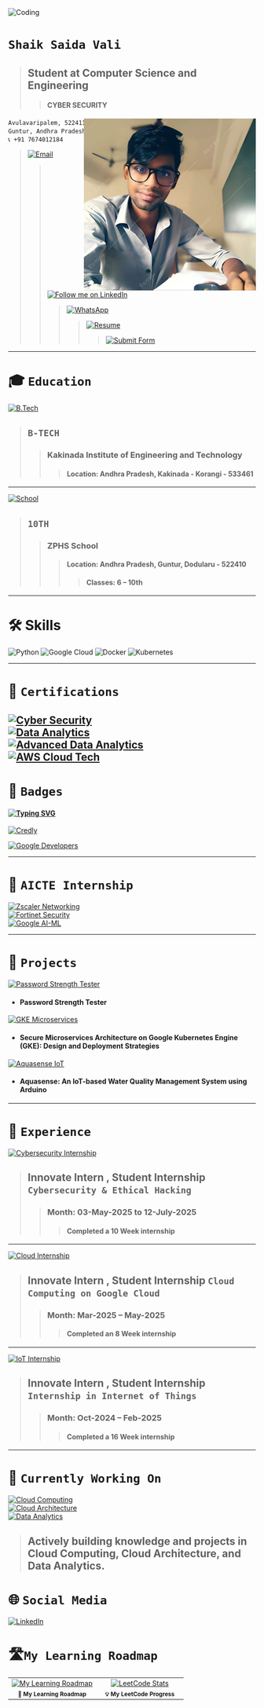 <!-- ![Master-Header]() --><img  alt="Coding" width="100%" height="350px" margin-left="15%" src="https://www.lambdatest.com/resources/images/news24.gif">
# `Shaik Saida Vali`  
>## Student at Computer Science and Engineering
>>#### CYBER SECURITY 
<img src="https://github.com/urstrulysaida/urstrulysaida/blob/main/Github%20Profile.jpeg" align="right" width="350" />

```sh
Avulavaripalem, 522411  
Guntur, Andhra Pradesh  
📞 +91 7674012184
```
>[![Email](https://img.shields.io/badge/Email-D14836?style=for-the-badge&logo=gmail&logoColor=white)](mailto:shaiksaidavali.in@gmail.com)  
>>[![Follow me on LinkedIn](https://img.shields.io/badge/LinkedIn-Follow-blue?style=for-the-badge&logo=linkedin)](https://www.linkedin.com/comm/mynetwork/discovery-see-all?usecase=PEOPLE_FOLLOWS&followMember=shaiksaidavali)
>>>[![WhatsApp](https://img.shields.io/badge/WhatsApp-%2B91%207674012184-25D366?style=for-the-badge&logo=whatsapp&logoColor=white)](https://wa.me/917674012184)
>>>>[![Resume](https://img.shields.io/badge/Resume-View%20Here-blue?style=for-the-badge&logo=google-drive&logoColor=white)](https://docs.google.com/document/d/1UBfhBcEI_hzWj1KOlvlD4vjbkhmVV1ZNFayQrkroXZA/edit?usp=sharing)
>>>>>[![Submit Form](https://img.shields.io/badge/Submit%20Form-Click%20Here-6f42c1?style=for-the-badge&logo=google-forms)](https://forms.gle/pjgGVqHYZ8jT1j8U8)
---

# 🎓 `Education`  

[![B.Tech](https://img.shields.io/badge/B--Tech-Computer%20Science%20%26%20Engineering-blue?style=for-the-badge&logo=google-scholar&logoColor=white)](#)  
>## `B-TECH` 
>>### Kakinada Institute of Engineering and Technology  
>>>#### Location: Andhra Pradesh, Kakinada - Korangi - 533461  

---

[![School](https://img.shields.io/badge/High%20School-ZPHS%20School-green?style=for-the-badge&logo=googlescholar&logoColor=white)](#)  
>## `10TH`  
>>### ZPHS School  
>>>#### Location: Andhra Pradesh, Guntur, Dodularu - 522410  
>>>>#### Classes: 6 – 10th  


---
# 🛠️ Skills  
![Python](https://img.shields.io/badge/Python-3776AB?style=for-the-badge&logo=python&logoColor=white)
![Google Cloud](https://img.shields.io/badge/Google%20Cloud-4285F4?style=for-the-badge&logo=googlecloud&logoColor=white)
![Docker](https://img.shields.io/badge/Docker-2496ED?style=for-the-badge&logo=docker&logoColor=white)
![Kubernetes](https://img.shields.io/badge/Kubernetes-326CE5?style=for-the-badge&logo=kubernetes&logoColor=white)

---

# 📜 `Certifications`  

[![Cyber Security](https://img.shields.io/badge/Google-Cyber%20Security-blue?style=for-the-badge&logo=googledrive&logoColor=white)](https://drive.google.com/drive/folders/1GQHLGxvDy1Q0kK9evMfOjfEfOn2-fI5A?usp=sharing)  
[![Data Analytics](https://img.shields.io/badge/Google-Data%20Analytics-green?style=for-the-badge&logo=googledrive&logoColor=white)](https://drive.google.com/drive/folders/1TzByATBWXBvBsjV-bK1dtFmvAgxE2E5c?usp=drive_link)  
[![Advanced Data Analytics](https://img.shields.io/badge/Google-Advanced%20Data%20Analytics-orange?style=for-the-badge&logo=googledrive&logoColor=white)](https://drive.google.com/drive/folders/19PpE3C9AG5eBUGssrH_IAGa7RQlTHzUp?usp=drive_link)  
[![AWS Cloud Tech](https://img.shields.io/badge/AWS-Cloud%20Tech%20Consultant-red?style=for-the-badge&logo=amazons3&logoColor=white)](https://drive.google.com/drive/folders/1QVr7fmnA-DpbHwySLg4d1lC8sA1RaURP?usp=drive_link)
--
# 🏅 `Badges`
#### [![Typing SVG](https://readme-typing-svg.herokuapp.com?size=22&duration=4000&color=F47B20&lines=Credly+Profile;Google+Developers+Profile)](https://www.credly.com/users/shaik-saida-vali) 

[![Credly](https://img.shields.io/badge/Credentials-Credly-orange?style=social&logo=credly)](https://www.credly.com/users/shaik-saida-vali./badges)  

[![Google Developers](https://img.shields.io/badge/Google%20Developers-Profile-blue?style=social&logo=google)](https://g.dev/urstrulysaida)

---

# 🏫 `AICTE Internship`  

[![Zscaler Networking](https://img.shields.io/badge/Zscaler-Networking%20Virtual-blueviolet?style=for-the-badge&logo=googledrive&logoColor=white)](https://drive.google.com/file/d/1AmbBgEeqkv45qOzodPugsVUiaunObl2U/view?usp=drive_link)  
[![Fortinet Security](https://img.shields.io/badge/Fortinet-Network%20Security%20Associate-critical?style=for-the-badge&logo=fortinet&logoColor=white)](https://drive.google.com/file/d/1bGLpt7pwHiEaG9pvlNZnMlv7S35I3q5I/view?usp=drive_link)  
[![Google AI-ML](https://img.shields.io/badge/Google-AI%20%26%20ML%20Virtual-success?style=for-the-badge&logo=google&logoColor=white)](https://drive.google.com/file/d/1O4RZUHQNE9HKNfz8TmnvIsOb81f5jDwp/view?usp=drive_link)

---

# 🚀 `Projects`  

[![Password Strength Tester](https://img.shields.io/badge/Project-Password%20Strength%20Tester-ff69b4?style=for-the-badge&logo=github&logoColor=white)](#)  
* #### Password Strength Tester  

[![GKE Microservices](https://img.shields.io/badge/Project-Secure%20Microservices%20on%20GKE-blue?style=for-the-badge&logo=kubernetes&logoColor=white)](#)  
* #### Secure Microservices Architecture on Google Kubernetes Engine (GKE): Design and Deployment Strategies  

[![Aquasense IoT](https://img.shields.io/badge/Project-Aquasense%20IoT-00CED1?style=for-the-badge&logo=arduino&logoColor=white)](#)  
* #### Aquasense: An IoT-based Water Quality Management System using Arduino

  
---


# 💼 `Experience`  

[![Cybersecurity Internship](https://img.shields.io/badge/Internship-Cybersecurity%20%26%20Ethical%20Hacking-blue?style=for-the-badge&logo=googledrive&logoColor=white)](https://drive.google.com/file/d/1LkavkbMS0g6BfP-QAjf9C9QE_IsrGSVv/view?usp=drive_link)  
>## Innovate Intern , Student Internship `Cybersecurity & Ethical Hacking`  
>>### Month: 03-May-2025 to 12-July-2025  
>>>#### Completed a 10 Week internship  

---

[![Cloud Internship](https://img.shields.io/badge/Internship-Cloud%20Computing%20on%20GCP-orange?style=for-the-badge&logo=googledrive&logoColor=white)](https://drive.google.com/file/d/1xbeF-RusGvEKylOF6wELgnYVunS5x8RO/view?usp=drive_link)  
>## Innovate Intern , Student Internship `Cloud Computing on Google Cloud`  
>>### Month: Mar-2025 – May-2025  
>>>#### Completed an 8 Week internship  

---

[![IoT Internship](https://img.shields.io/badge/Internship-Internet%20of%20Things-green?style=for-the-badge&logo=googledrive&logoColor=white)](https://drive.google.com/file/d/1d1Rgjnw9mvVhVQJCXOZSz5bQRpthl33-/view?usp=drive_link)  
>## Innovate Intern , Student Internship `Internship in Internet of Things`  
>>### Month: Oct-2024 – Feb-2025  
>>>#### Completed a 16 Week internship  

---

# 🔭 `Currently Working On`  

[![Cloud Computing](https://img.shields.io/badge/Cloud%20Computing-4285F4?style=for-the-badge&logo=googlecloud&logoColor=white)](#)  
[![Cloud Architecture](https://img.shields.io/badge/Cloud%20Architecture-0F9D58?style=for-the-badge&logo=cloudflare&logoColor=white)](#)  
[![Data Analytics](https://img.shields.io/badge/Data%20Analytics-FF6F00?style=for-the-badge&logo=googleanalytics&logoColor=white)](#)  

>## Actively building knowledge and projects in **Cloud Computing, Cloud Architecture, and Data Analytics**.  

# 🌐 `Social Media`  

[![LinkedIn](https://img.shields.io/badge/LinkedIn-Shaik%20Saida%20Vali-0A66C2?style=for-the-badge&logo=linkedin&logoColor=white)](https://www.linkedin.com/in/shaiksaidavali/)  

# 🛣️`My Learning Roadmap`
<table>
  <tr>
    <td align="center" width="50%">
      <a href="https://roadmap.sh" target="_blank">
        <img src="https://roadmap.sh/card/wide/651b0fcc1205b5c21b6a74fc?variant=dark"
             alt="My Learning Roadmap"
             width="95%" />
      </a>
      <br>
      <sub><b>📍 My Learning Roadmap</b></sub>
    </td>
    <td align="center" width="50%">
      <a href="https://leetcode.com/u/urstrulysaida/" target="_blank">
        <img src="https://leetcard.jacoblin.cool/urstrulysaida?theme=unicorn&ext=heatmap,contest&border=0&radius=20"
             alt="LeetCode Stats"
             width="95%" />
      </a>
      <br>
      <sub><b>💡 My LeetCode Progress</b></sub>
    </td>
  </tr>
</table>





